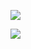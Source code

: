 ![](https://cdn.zaqbest.com/2022/03/07/c7a610bd1cead5514df659e9e5620482.jpg)

![](https://cdn.zaqbest.com/2022/03/07/a5d20b098227a98d9009c216709f5ea6.jpg)
